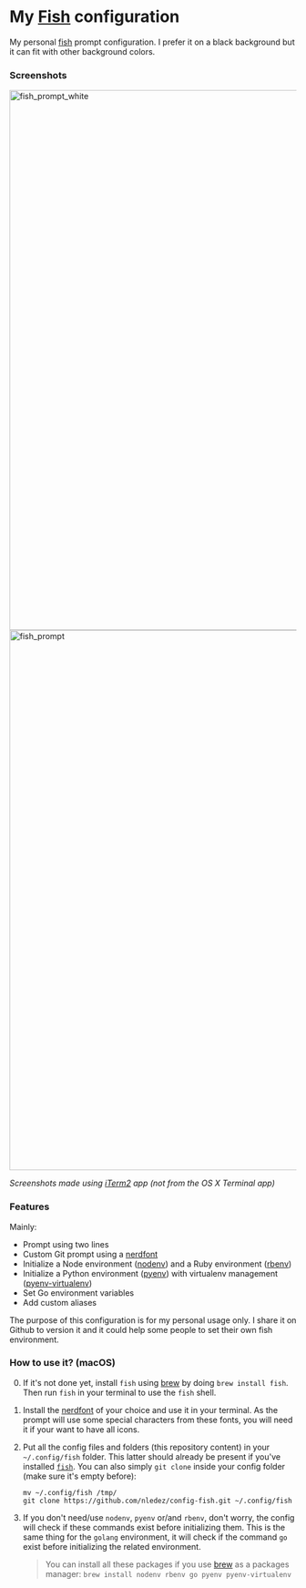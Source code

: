 # My [Fish](<[fish](https://fishshell.com)>) configuration

My personal [fish](https://fishshell.com) prompt configuration. I prefer it on a black background but it can fit with other background colors.

### Screenshots

<img width="949" alt="fish_prompt_white" src="https://user-images.githubusercontent.com/10224453/34644867-544fe49c-f33f-11e7-8206-2d7bc8114058.png">

<img width="949" alt="fish_prompt" src="https://user-images.githubusercontent.com/10224453/34644826-625a95b0-f33e-11e7-9d10-90415e2b2f51.png">

_Screenshots made using [iTerm2](https://iterm2.com/downloads.html) app (not from the OS X Terminal app)_

### Features

Mainly:

- Prompt using two lines
- Custom Git prompt using a [nerdfont](https://github.com/ryanoasis/nerd-fonts)
- Initialize a Node environment ([nodenv](https://github.com/nodenv/nodenv)) and a Ruby environment ([rbenv](https://github.com/rbenv/rbenv))
- Initialize a Python environment ([pyenv](https://github.com/pyenv/pyenv)) with virtualenv management ([pyenv-virtualenv](https://github.com/pyenv/pyenv-virtualenv))
- Set Go environment variables
- Add custom aliases

The purpose of this configuration is for my personal usage only. I share it on Github to version it and it could help some people to set their own fish environment.

### How to use it? (macOS)

0.  If it's not done yet, install `fish` using [brew](https://brew.sh) by doing `brew install fish`. Then run `fish` in your terminal to use the `fish` shell.

1.  Install the [nerdfont](https://github.com/ryanoasis/nerd-fonts) of your choice and use it in your terminal. As the prompt will use some special characters from these fonts, you will need it if your want to have all icons.

1.  Put all the config files and folders (this repository content) in your `~/.config/fish` folder. This latter should already be present if you've installed [`fish`](https://fishshell.com). You can also simply `git clone` inside your config folder (make sure it's empty before):

    ```
    mv ~/.config/fish /tmp/
    git clone https://github.com/nledez/config-fish.git ~/.config/fish
    ```

1.  If you don't need/use `nodenv`, `pyenv` or/and `rbenv`, don't worry, the config will check if these commands exist before initializing them. This is the same thing for the `golang` environment, it will check if the command `go` exist before initializing the related environment.

    > You can install all these packages if you use [brew](https://brew.sh) as a packages manager: `brew install nodenv rbenv go pyenv pyenv-virtualenv`
